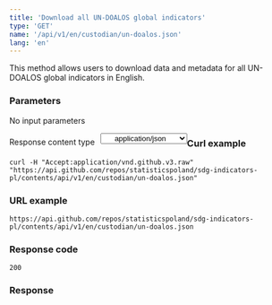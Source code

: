 ```yaml
---
title: 'Download all UN-DOALOS global indicators'
type: 'GET'
name: '/api/v1/en/custodian/un-doalos.json'
lang: 'en'
---
```


This method allows users to download data and metadata for all UN-DOALOS global indicators in English.

### Parameters

<p>No input parameters</p>

<p style='float:left;margin-top: 7px;'>Response content type</p>
<select style='float:left;padding: 0px 15px;width: 155px;margin-left: 10px;text-align-last: center;'>
  <option>application/json</option>
</select>

<div id='example1'>

<h3 id="przykładowy-curl">Curl example</h3>

<p><code class="highlighter-rouge">curl -H "Accept:application/vnd.github.v3.raw" "https://api.github.com/repos/statisticspoland/sdg-indicators-pl/contents/api/v1/en/custodian/un-doalos.json"</code></p>

<h3 id="przykładowy-url">URL example</h3>

<p><code class="highlighter-rouge">https://api.github.com/repos/statisticspoland/sdg-indicators-pl/contents/api/v1/en/custodian/un-doalos.json</code></p>

<h3 id="przykładowy-kod-odpowiedzi">Response code</h3>

<p><code class="highlighter-rouge">200</code></p>

<h3 id="przykładowa-odpowiedź">Response</h3>

<p><code class="highlighter-rouge" id="show-data-en-un-doalos">
</code></p>

</div>

<script>

$.getJSON('https://sdg.gov.pl/api/v1/en/custodian/un-doalos.json', function(data) {
    $('#show-data-en-un-doalos').html(JSON.stringify(data, null, 2));
});

</script>
